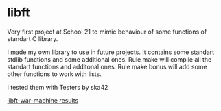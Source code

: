 # libft
Very first project at School 21 to mimic behaviour of some functions of standart C library.

I made my own library to use in future projects. It contains some standart stdlib functions and some additional ones.
Rule make will compile all the standart functions and additonal ones. 
Rule make bonus will add some other functions to work with lists.

I tested them with Testers by ska42 

[libft-war-machine results](https://ibb.co/56DJTN5)

